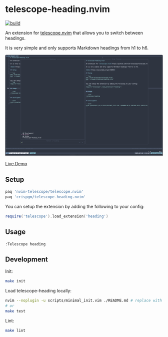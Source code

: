 # telescope-heading.nvim

[![build](https://github.com/crispgm/telescope-heading.nvim/actions/workflows/ci.yml/badge.svg)](https://github.com/crispgm/telescope-heading.nvim/actions/workflows/ci.yml)

An extension for [telescope.nvim](https://github.com/nvim-telescope/telescope.nvim) that allows you to switch between headings.

It is very simple and only supports Markdown headings from h1 to h6.

![screenshot](/screenshot.png)

[Live Demo](https://asciinema.org/a/410656)

## Setup

```lua
paq 'nvim-telescope/telescope.nvim'
paq 'crispgm/telescope-heading.nvim'
```

You can setup the extension by adding the following to your config:
```lua
require('telescope').load_extension('heading')
```

## Usage

```viml
:Telescope heading
```

## Development

Init:

```bash
make init
```

Load telescope-heading locally:

```bash
nvim --noplugin -u scripts/minimal_init.vim ./README.md # replace with /path/to/testfile
# or
make test
```

Lint:

```bash
make lint
```
